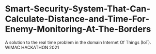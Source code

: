 # Smart-Security-System-That-Can-Calculate-Distance-and-Time-For-Enemy-Monitoring-At-The-Borders
A solution to the real time problem in the domain Internet Of Things (IoT).
WIMAC HACKATHON 2021
